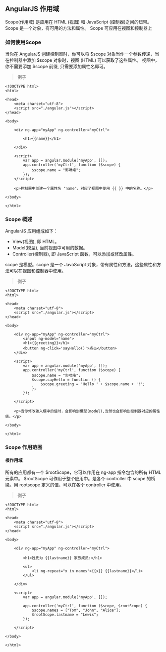 ## AngularJS 作用域
Scope(作用域) 是应用在 HTML (视图) 和 JavaScript (控制器)之间的纽带。
Scope 是一个对象，有可用的方法和属性。
Scope 可应用在视图和控制器上

### 如何使用Scope
当你在 AngularJS 创建控制器时，你可以将 $scope 对象当作一个参数传递，当在控制器中添加 $scope 对象时，视图 (HTML) 可以获取了这些属性。
视图中，你不需要添加 $scope 前缀, 只需要添加属性名即可。
>例子
```
<!DOCTYPE html>
<html>

<head>
    <meta charset="utf-8">
    <script src="./angular.js"></script>
</head>

<body>

    <div ng-app="myApp" ng-controller="myCtrl">

        <h1>{{name}}</h1>

    </div>

    <script>
        var app = angular.module('myApp', []);
        app.controller('myCtrl', function ($scope) {
            $scope.name = "郭啸峰";
        });
    </script>

    <p>控制器中创建一个属性名 "name"，对应了视图中使用 {{ }} 中的名称。</p>

</body>

</html>
```

### Scope 概述
AngularJS 应用组成如下：
* View(视图), 即 HTML。
* Model(模型), 当前视图中可用的数据。
* Controller(控制器), 即 JavaScript 函数，可以添加或修改属性。

scope 是模型。scope 是一个 JavaScript 对象，带有属性和方法，这些属性和方法可以在视图和控制器中使用。
>例子
```
<!DOCTYPE html>
<html>

<head>
    <meta charset="utf-8">
    <script src="./angular.js"></script>
</head>

<body>

    <div ng-app="myApp" ng-controller="myCtrl">
        <input ng-model="name">
        <h1>{{greeting}}</h1>
        <button ng-click='sayHello()'>点击</button>
    </div>

    <script>
        var app = angular.module('myApp', []);
        app.controller('myCtrl', function ($scope) {
            $scope.name = "郭啸峰";
            $scope.sayHello = function () {
                $scope.greeting = 'Hello ' + $scope.name + '!';
            };
        });

    </script>

    <p>当你修改输入框中的值时，会影响到模型(model),当然也会影响到控制器对应的属性值。</p>

</body>

</html>
```

### Scope 作用范围
#### 根作用域
所有的应用都有一个 $rootScope，它可以作用在 ng-app 指令包含的所有 HTML 元素中。
$rootScope 可作用于整个应用中。是各个 controller 中 scope 的桥梁。用 rootscope 定义的值，可以在各个 controller 中使用。
>例子
```
<!DOCTYPE html>
<html>

<head>
    <meta charset="utf-8">
    <script src="./angular.js"></script>
</head>

<body>

    <div ng-app="myApp" ng-controller="myCtrl">

        <h1>姓氏为 {{lastname}} 家族成员:</h1>

        <ul>
            <li ng-repeat="x in names">{{x}} {{lastname}}</li>
        </ul>

    </div>

    <script>
        var app = angular.module('myApp', []);

        app.controller('myCtrl', function ($scope, $rootScope) {
            $scope.names = ["Tom", "John", "Alice"];
            $rootScope.lastname = "Lewis";
        });

    </script>

</body>

</html>
```